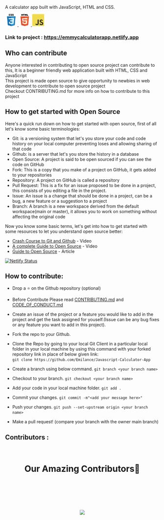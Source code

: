 A  calculator app built with JavaScript, HTML and CSS.

<a href="https://www.w3schools.com/css/" target="_blank" rel="noreferrer"> <img src="https://raw.githubusercontent.com/devicons/devicon/master/icons/css3/css3-original-wordmark.svg" alt="css3" width="40" height="40"/> </a> 
<a href="https://www.w3.org/html/" target="_blank" rel="noreferrer"> <img src="https://raw.githubusercontent.com/devicons/devicon/master/icons/html5/html5-original-wordmark.svg" alt="html5" width="40" height="40"/> </a>
 <a href="https://developer.mozilla.org/en-US/docs/Web/JavaScript" target="_blank" rel="noreferrer"> <img src="https://raw.githubusercontent.com/devicons/devicon/master/icons/javascript/javascript-original.svg" alt="javascript" width="40" height="40"/> </a> 

### Link to project :  https://emmycalculatorapp.netlify.app

## Who can contribute
 Anyone interested in contributing to open source project can contribute to this, It is a beginner friendly web application built with HTML, CSS and JavaScript
 <br>
 This project is made open source to give opportunity to newbies in web development to contribute to open source project
<br>
 Checkout CONTRIBUTING.md for more info on how to contribute to this project




## How to get started with Open Source
Here's a quick run down on how to get started with open source, first of all let's know some basic terminologies:
- Git: is a versioning system that let's you store your code and code history on your local computer preventing loses and allowing sharing of that code
- Github: is a server that let's you store the history in a database
- Open Source: A project is said to be open sourced if you can see the code on GitHub
- Fork: This is a copy that you make of a project on GitHub, it gets added to your repositories
- Repository: A project on GitHub is called a repository
- Pull Request: This is a fix for an issue proposed to be done in a project, this consists of you editing a file in the project.
- Issue: An issue is a change that should be done in a project, can be a bug, a new feature or a suggestion to a project
- Branch: A branch is a new workspace derived from the default workspace(main or master), it allows you to work on something without affecting the original code

Now you know some basic terms, let's get into how to get started with some resources to let you understand open source better:
- [Crash Course to Git and Github](https://www.youtube.com/watch?v=apGV9Kg7ics) - Video
- [A complete Guide to Open Source](https://www.youtube.com/watch?v=yzeVMecydCE) - Video
- [Guide to Open Source](https://www.freecodecamp.org/news/how-to-contribute-to-open-source-projects-beginners-guide/) - Article







[![Netlify Status](https://api.netlify.com/api/v1/badges/b889d513-750d-4aa0-a292-52abb019374b/deploy-status)](https://emmycalculatorapp.netlify.app)


## How to contribute:

- Drop a :star: on the Github repository (optional)<br/>

- Before Contribute Please read [CONTRIBUTING.md](https://github.com/Emilance/Javascript-Calculator-App/blob/master/CONTRIBUTING.md) and [CODE_OF_CONDUCT.md](https://github.com/Emilance/Javascript-Calculator-App/blob/master/CODE_OF_CONDUCT.md)

- Create an issue of the project or a feature you would like to add in the project and get the task assigned for youself.(Issue can be any bug fixes or any feature you want to add in this project).

- Fork the repo to your Github.<br/>

- Clone the Repo by going to your local Git Client in a particular local folder in your local machine by using this command with your forked repository link in place of below given link: <br/>
  `git clone https://github.com/Emilance/Javascript-Calculator-App`
- Create a branch using below command.
  `git branch <your branch name>`
- Checkout to your branch.
  `git checkout <your branch name>`
- Add your code in your local machine folder.
  `git add . `
- Commit your changes.
  `git commit -m"<add your message here>"`
- Push your changes.
  `git push --set-upstream origin <your branch name>`

- Make a pull request! (compare your branch with the owner main branch)

## Contributors : 
<br>
<h1 align="center">
 <b>Our Amazing Contributors🌟
<h1>
<a href="https://github.com/Emilance/Javascript-Calculator-App/graphs/contributors">
  <img src="https://contrib.rocks/image?repo=Emilance/Javascript-Calculator-App&&max=817" />
</a>
